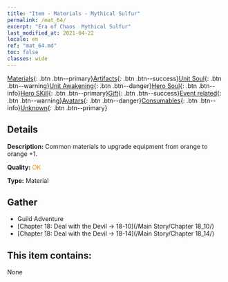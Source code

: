 ```yaml
---
title: "Item - Materials - Mythical Sulfur"
permalink: /mat_64/
excerpt: "Era of Chaos  Mythical Sulfur"
last_modified_at: 2021-04-22
locale: en
ref: "mat_64.md"
toc: false
classes: wide
---
```

 [Materials](/Items/){: .btn .btn--primary}[Artifacts](/Items/Artifacts/){: .btn .btn--success}[Unit Soul](/Items/UnitSoul/){: .btn .btn--warning}[Unit Awakening](/Items/UnitAwakening/){: .btn .btn--danger}[Hero Soul](/Items/HeroSoul/){: .btn .btn--info}[Hero SKill](/Items/HeroSkill/){: .btn .btn--primary}[Gift](/Items/Gift/){: .btn .btn--success}[Event related](/Items/Events/){: .btn .btn--warning}[Avatars](/Items/Avatars/){: .btn .btn--danger}[Consumables](/Items/Consumables/){: .btn .btn--info}[Unknown](/Items/Unknown/){: .btn .btn--primary}

## Details
 **Description:** Common materials to upgrade equipment from orange to orange +1.

 **Quality:** <span style="color: #FF8C00">OK</span>

 **Type:** Material

## Gather

*    Guild Adventure 
*    [Chapter 18: Deal with the Devil -> 18-10](/Main Story/Chapter 18_10/) 
*    [Chapter 18: Deal with the Devil -> 18-14](/Main Story/Chapter 18_14/) 

## This item contains:

  None

